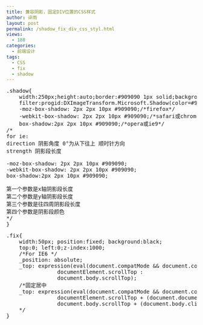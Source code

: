 ```yaml
---
title: 兼容阴影，固定DIV位置的CSS样式
author: 谇雨
layout: post
permalink: /shadow_fix_div_css_styl.html
views:
  - 188
categories:
  - 前端设计
tags:
  - CSS
  - fix
  - shadow
---
```

<pre class="lang:default decode:true " title="阴影CSS" >.shadow{
    width:250px;height:auto;border:#909090 1px solid;background:#fff;color:#333;
    filter:progid:DXImageTransform.Microsoft.Shadow(color=#909090,direction=120,strength=4);/*ie*/
    -moz-box-shadow: 2px 2px 10px #909090;/*firefox*/
    -webkit-box-shadow: 2px 2px 10px #909090;/*safari或chrome*/
    box-shadow:2px 2px 10px #909090;/*opera或ie9*/
/*
for ie:
direction 阴影角度 0°为从下往上 顺时针方向
strength 阴影段长度

-moz-box-shadow: 2px 2px 10px #909090;
-webkit-box-shadow: 2px 2px 10px #909090;
box-shadow:2px 2px 10px #909090;

第一个参数是x轴阴影段长度
第二个参数是y轴阴影段长度
第三个参数是往四周阴影段长度
第四个参数是阴影段颜色
*/
}</pre>

<pre class="lang:default decode:true " title="固定Div位置" >.fix{
    width:50px; position:fixed; background:black; 
    top:0; left:0;z-index:1000; 
    /*For IE6 */
    _position: absolute; 
    _top: expression(eval(document.compatMode &#038;&#038; document.compatMode == 'CSS1Compat') ?     
				documentElement.scrollTop :
				document.body.scrollTop);
    /*固定居中
    _top: expression(eval(document.compatMode &#038;&#038; document.compatMode == 'CSS1Compat') ?     
				documentElement.scrollTop + (document.documentElement.clientHeight-this.offsetHeight )/ 2 :
				document.body.scrollTop + (document.body.clientHeight - this.clientHeight )/ 2 );
    */
}
</pre>